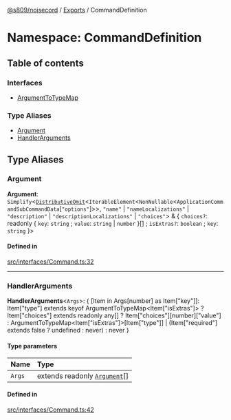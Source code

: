 [@s809/noisecord](../README.md) / [Exports](../modules.md) / CommandDefinition

# Namespace: CommandDefinition

## Table of contents

### Interfaces

- [ArgumentToTypeMap](../interfaces/CommandDefinition.ArgumentToTypeMap.md)

### Type Aliases

- [Argument](CommandDefinition.md#argument)
- [HandlerArguments](CommandDefinition.md#handlerarguments)

## Type Aliases

### Argument

 **Argument**: `Simplify`<[`DistributiveOmit`](../modules.md#distributiveomit)<`IterableElement`<`NonNullable`<`ApplicationCommandSubCommandData`[``"options"``]\>\>, ``"name"`` \| ``"nameLocalizations"`` \| ``"description"`` \| ``"descriptionLocalizations"`` \| ``"choices"``\> & { `choices?`: readonly { `key`: `string` ; `value`: `string` \| `number`  }[] ; `isExtras?`: `boolean` ; `key`: `string`  }\>

#### Defined in

[src/interfaces/Command.ts:32](https://github.com/s809/noisecord/blob/777b7e5/src/interfaces/Command.ts#L32)

___

### HandlerArguments

 **HandlerArguments**<`Args`\>: { [Item in Args[number] as Item["key"]]: Item["type"] extends keyof ArgumentToTypeMap<Item["isExtras"]\> ? Item["choices"] extends readonly any[] ? Item["choices"][number]["value"] : ArgumentToTypeMap<Item["isExtras"]\>[Item["type"]] \| (Item["required"] extends false ? undefined : never) : never }

#### Type parameters

| Name | Type |
| :------ | :------ |
| `Args` | extends readonly [`Argument`](CommandDefinition.md#argument)[] |

#### Defined in

[src/interfaces/Command.ts:42](https://github.com/s809/noisecord/blob/777b7e5/src/interfaces/Command.ts#L42)

